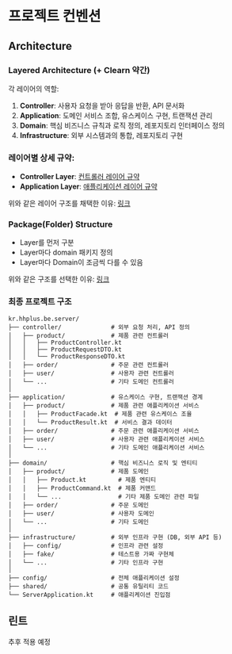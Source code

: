 # 프로젝트 컨벤션

## Architecture 

### Layered Architecture (+ Clearn 약간)

각 레이어의 역할:
1. **Controller**: 사용자 요청을 받아 응답을 반환, API 문서화
2. **Application**: 도메인 서비스 조합, 유스케이스 구현, 트랜잭션 관리
3. **Domain**: 핵심 비즈니스 규칙과 로직 정의, 레포지토리 인터페이스 정의
4. **Infrastructure**: 외부 시스템과의 통합, 레포지토리 구현

### 레이어별 상세 규약:
- **Controller Layer**: [컨트롤러 레이어 규약](./controller-layer.md)
- **Application Layer**: [애플리케이션 레이어 규약](./application-layer.md)

위와 같은 레이어 구조를 채택한 이유: [링크](./layered-architecture.md)


### Package(Folder) Structure
* Layer를 먼저 구분
* Layer마다 domain 패키지 정의
* Layer마다 Domain이 조금씩 다를 수 있음 

위와 같은 구조를 선택한 이유: [링크](./package-structure.md)

### 최종 프로젝트 구조
```
kr.hhplus.be.server/
├── controller/              # 외부 요청 처리, API 정의
│   ├── product/             # 제품 관련 컨트롤러
│   │   ├── ProductController.kt
│   │   ├── ProductRequestDTO.kt
│   │   └── ProductResponseDTO.kt
│   ├── order/               # 주문 관련 컨트롤러
│   ├── user/                # 사용자 관련 컨트롤러
│   └── ...                  # 기타 도메인 컨트롤러
│
├── application/             # 유스케이스 구현, 트랜잭션 경계
│   ├── product/             # 제품 관련 애플리케이션 서비스
│   │   ├── ProductFacade.kt  # 제품 관련 유스케이스 조율
│   │   └── ProductResult.kt  # 서비스 결과 데이터
│   ├── order/               # 주문 관련 애플리케이션 서비스
│   ├── user/                # 사용자 관련 애플리케이션 서비스
│   └── ...                  # 기타 도메인 애플리케이션 서비스
│
├── domain/                  # 핵심 비즈니스 로직 및 엔티티
│   ├── product/             # 제품 도메인
│   │   ├── Product.kt         # 제품 엔티티
│   │   ├── ProductCommand.kt  # 제품 커맨드
│   │   └── ...                # 기타 제품 도메인 관련 파일
│   ├── order/               # 주문 도메인
│   ├── user/                # 사용자 도메인
│   └── ...                  # 기타 도메인
│
├── infrastructure/          # 외부 인프라 구현 (DB, 외부 API 등)
│   ├── config/              # 인프라 관련 설정
│   ├── fake/                # 테스트용 가짜 구현체
│   └── ...                  # 기타 인프라 구현
│
├── config/                  # 전체 애플리케이션 설정
├── shared/                  # 공통 유틸리티 코드
└── ServerApplication.kt     # 애플리케이션 진입점
```


## 린트
추후 적용 예정